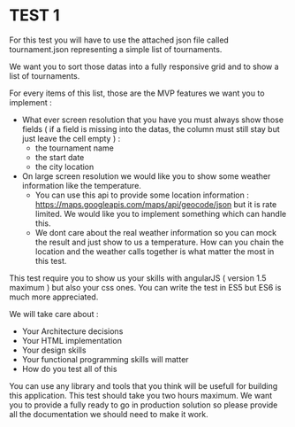 # TEST 1

For this test you will have to use the attached json file called tournament.json representing a simple list of tournaments.

We want you to sort those datas into a fully responsive grid and to show a list of tournaments.

For every items of this list, those are the MVP features we want you to implement :
- What ever screen resolution that you have you must always show those fields ( if a field is missing into the datas, the column must still stay but just leave the cell empty ) :
  - the tournament name
  - the start date
  - the city location
- On large screen resolution we would like you to show some weather information like the temperature.
  - You can use this api to provide some location information : https://maps.googleapis.com/maps/api/geocode/json but it is rate limited. We would like you to implement something which can handle this.
  - We dont care about the real weather information so you can mock the result and just show to us a temperature. How can you chain the location and the weather calls together is what matter the most in this test.

This test require you to show us your skills with angularJS ( version 1.5 maximum ) but also your css ones.
You can write the test in ES5 but ES6 is much more appreciated.

We will take care about :
- Your Architecture decisions
- Your HTML implementation
- Your design skills
- Your functional programming skills will matter
- How do you test all of this

You can use any library and tools that you think will be usefull for building this application. This test should take you two hours maximum. We want you to provide a fully ready to go in production solution so please provide all the documentation we should need to make it work.